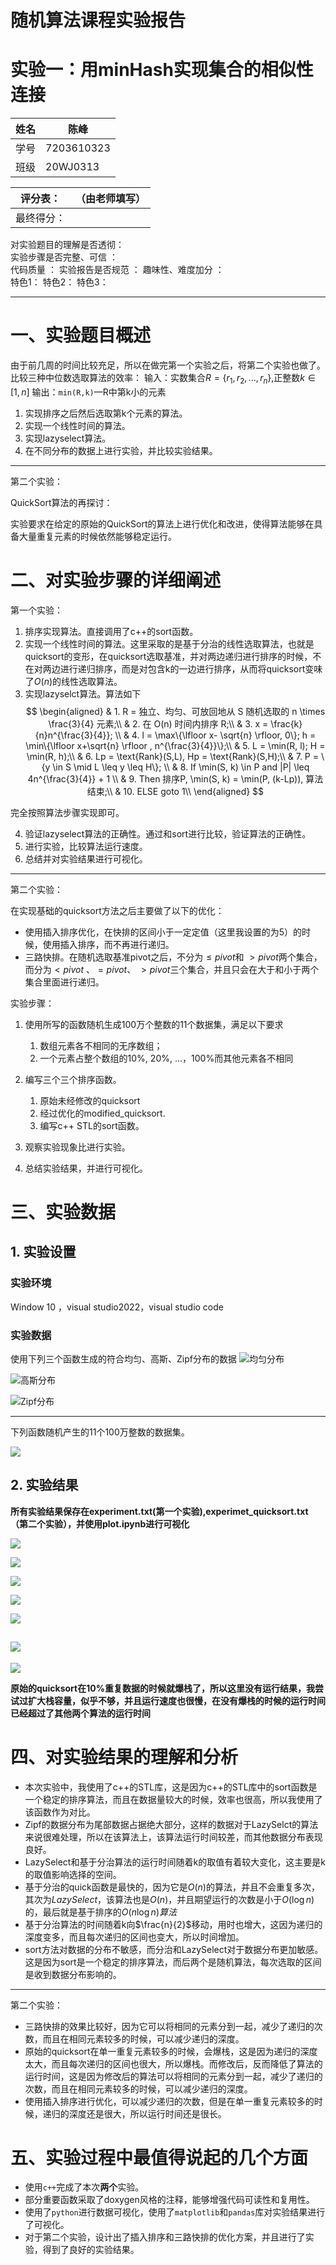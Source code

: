 # 随机算法课程实验报告

# 实验一：用minHash实现集合的相似性连接

| 姓名 | 陈峰       |
| ---- | ---------- |
| 学号 | 7203610323 |
| 班级 | 20WJ0313   |


| 评分表：   | （由老师填写） |
| ---------- | -------------- |
| 最终得分： |
对实验题目的理解是否透彻：     
实验步骤是否完整、可信  ：        
代码质量                ：
实验报告是否规范        ：
趣味性、难度加分        ：       
特色1：
特色2：
特色3：

---

# 一、实验题目概述

由于前几周的时间比较充足，所以在做完第一个实验之后，将第二个实验也做了。
比较三种中位数选取算法的效率：
输入：实数集合$R=\{r_1,r_2,…,r_n\}$,正整数$k\in [1,n]$
输出：`min(R,k)`—R中第k小的元素
1.	实现排序之后然后选取第k个元素的算法。
2.	实现一个线性时间的算法。
3.	实现lazyselect算法。
4.	在不同分布的数据上进行实验，并比较实验结果。

---

第二个实验：

QuickSort算法的再探讨：

实验要求在给定的原始的QuickSort的算法上进行优化和改进，使得算法能够在具备大量重复元素的时候依然能够稳定运行。


# 二、对实验步骤的详细阐述

第一个实验：

1. 排序实现算法。直接调用了c++的sort函数。
2. 实现一个线性时间的算法。这里采取的是基于分治的线性选取算法，也就是quicksort的变形，在quicksort选取基准，并对两边递归进行排序的时候，不在对两边进行递归排序，而是对包含k的一边进行排序，从而将quicksort变味了$O(n)$的线性选取算法。
3. 实现lazyselct算法。算法如下
$$
   \begin{aligned}
   & 1. R = 独立、均匀、可放回地从 S 随机选取的 n \times \frac{3}{4} 元素;\\
   & 2. 在 O(n) 时间内排序 R;\\
   & 3. x = \frac{k}{n}n^{\frac{3}{4}};  \\
   & 4. l = \max\{\lfloor x- \sqrt{n} \rfloor, 0\}; h = \min\{\lfloor x+\sqrt{n} \rfloor , n^{\frac{3}{4}}\};\\
   & 5. L = \min(R, l); H = \min(R, h);\\
   & 6. Lp = \text{Rank}(S,L), Hp = \text{Rank}(S,H);\\
   & 7. P = \{y \in S \mid L \leq y \leq H\}; \\
   & 8. If \min(S, k) \in P and |P| \leq 4n^{\frac{3}{4}} + 1 \\
   & 9. Then 排序P, \min(S, k) = \min(P, (k-Lp)), 算法结束;\\
   & 10. ELSE goto  1\\
   \end{aligned}
$$

完全按照算法步骤实现即可。

4. 验证lazyselect算法的正确性。通过和sort进行比较，验证算法的正确性。
5. 进行实验，比较算法运行速度。
6. 总结并对实验结果进行可视化。
---
第二个实验：

在实现基础的quicksort方法之后主要做了以下的优化：

- 使用插入排序优化，在快排的区间小于一定定值（这里我设置的为5）的时候，使用插入排序，而不再进行递归。
- 三路快排。在随机选取基准pivot之后，不分为$\le pivot$和 $>pivot$两个集合，而分为$<pivot$ 、$=pivot$、 $>pivot$三个集合，并且只会在大于和小于两个集合里面进行递归。

实验步骤：
1. 使用所写的函数随机生成100万个整数的11个数据集，满足以下要求
   1. 数组元素各不相同的无序数组；
   2. 一个元素占整个数组的10%, 20%, …，100%而其他元素各不相同

2. 编写三个三个排序函数。
   1. 原始未经修改的quicksort
   2. 经过优化的modified_quicksort.
   3. 编写c++ STL的sort函数。

3. 观察实验现象比进行实验。
4. 总结实验结果，并进行可视化。



#  三、实验数据

## 1. 实验设置

### 实验环境
Window 10 ，visual studio2022，visual studio code

### 实验数据

使用下列三个函数生成的符合均匀、高斯、Zipf分布的数据
![均匀分布](images/2023-05-20-12-37-37.png)

![高斯分布](images/2023-05-20-12-37-58.png)

![Zipf分布](images/2023-05-20-12-38-19.png)

---
下列函数随机产生的11个100万整数的数据集。

![](images/2023-05-20-12-36-11.png)

## 2. 实验结果

**所有实验结果保存在experiment.txt(第一个实验),experimet_quicksort.txt（第二个实验），并使用plot.ipynb进行可视化**

![](images/2023-05-20-12-41-20.png)

![](images/2023-05-20-12-41-38.png)

![](images/2023-05-20-12-41-59.png)

![](images/2023-05-20-12-42-38.png)

![](images/2023-05-20-12-42-59.png)

![](images/2023-05-20-12-43-10.png)
---

![](images/2023-05-20-12-43-24.png)

**原始的quicksort在10%重复数据的时候就爆栈了，所以这里没有运行结果，我尝试过扩大栈容量，似乎不够，并且运行速度也很慢，在没有爆栈的时候的运行时间已经超过了其他两个算法的运行时间**

# 四、对实验结果的理解和分析

- 本次实验中，我使用了c++的STL库，这是因为c++的STL库中的sort函数是一个稳定的排序算法，而且在数据量较大的时候，效率也很高，所以我使用了该函数作为对比。
- Zipf的数据分布为尾部数据占据绝大部分，这样的数据对于LazySelct的算法来说很难处理，所以在该算法上，该算法运行时间较差，而其他数据分布表现良好。
- LazySelect和基于分治算法的运行时间随着k的取值有着较大变化，这主要是k的取值影响选择的空间。
- 基于分治的quick函数是最快的，因为它是$O(n)$的算法，并且不会重复多次，其次为$LazySelect$，该算法也是$O(n)$，并且期望运行的次数是小于$O(\log n)$的，最后就是基于排序的$O(n\log n)算法$
- 基于分治算法的时间随着k向$\frac{n}{2}$移动，用时也增大，这因为递归的深度变多，而且每次递归的区间也变大，所以时间增加。
- sort方法对数据的分布不敏感，而分治和LazySelect对于数据分布更加敏感。这是因为sort是一个稳定的排序算法，而后两个是随机算法，每次选取的区间是收到数据分布影响的。

---

第二个实验：

- 三路快排的效果比较好，因为它可以将相同的元素分到一起，减少了递归的次数，而且在相同元素较多的时候，可以减少递归的深度。
- 原始的quicksort在单一重复元素较多的时候，会爆栈，这是因为递归的深度太大，而且每次递归的区间也很大，所以爆栈。而修改后，反而降低了算法的运行时间，这是因为修改后的算法可以将相同的元素分到一起，减少了递归的次数，而且在相同元素较多的时候，可以减少递归的深度。
- 使用插入排序进行优化，可以减少递归的次数，但是在单一重复元素较多的时候，递归的深度还是很大，所以运行时间还是很长。


# 五、实验过程中最值得说起的几个方面

- 使用`c++`完成了本次**两个**实验。
- 部分重要函数采取了doxygen风格的注释，能够增强代码可读性和复用性。
- 使用了`python`进行数据可视化，使用了`matplotlib`和`pandas`库对实验结果进行了可视化。
- 对于第二个实验，设计出了插入排序和三路快排的优化方案，并且进行了实验，得到了良好的实验结果。